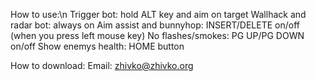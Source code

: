 How to use:\n
Trigger bot: hold ALT key and aim on target
Wallhack and radar bot: always on
Aim assist and bunnyhop: INSERT/DELETE on/off (when you press left mouse key)
No flashes/smokes: PG UP/PG DOWN on/off
Show enemys health: HOME button

How to download:
Email: zhivko@zhivko.org
